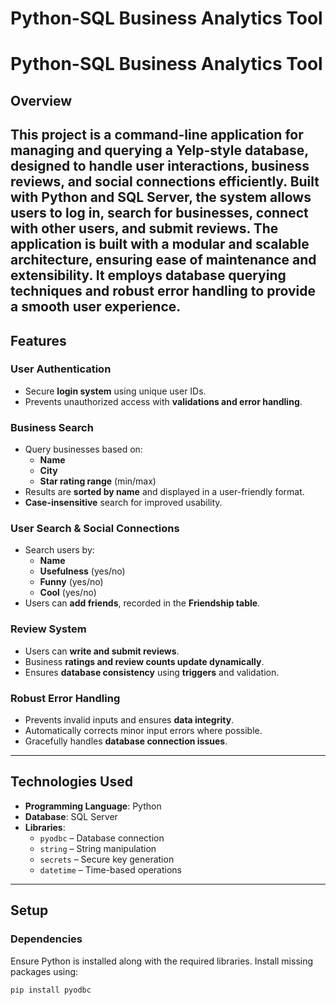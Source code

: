 # Python-SQL Business Analytics Tool

# **Python-SQL Business Analytics Tool**

## **Overview**
This project is a command-line application for managing and querying a Yelp-style database, designed to handle user interactions, business reviews, and social connections efficiently. Built with Python and SQL Server, the system allows users to log in, search for businesses, connect with other users, and submit reviews. The application is built with a modular and scalable architecture, ensuring ease of maintenance and extensibility. It employs database querying techniques and robust error handling to provide a smooth user experience.
---

## **Features**
### **User Authentication**
- Secure **login system** using unique user IDs.
- Prevents unauthorized access with **validations and error handling**.

### **Business Search**
- Query businesses based on:
  - **Name**
  - **City**
  - **Star rating range** (min/max)
- Results are **sorted by name** and displayed in a user-friendly format.
- **Case-insensitive** search for improved usability.

### **User Search & Social Connections**
- Search users by:
  - **Name**
  - **Usefulness** (yes/no)
  - **Funny** (yes/no)
  - **Cool** (yes/no)
- Users can **add friends**, recorded in the **Friendship table**.

### **Review System**
- Users can **write and submit reviews**.
- Business **ratings and review counts update dynamically**.
- Ensures **database consistency** using **triggers** and validation.

### **Robust Error Handling**
- Prevents invalid inputs and ensures **data integrity**.
- Automatically corrects minor input errors where possible.
- Gracefully handles **database connection issues**.

---

## **Technologies Used**
- **Programming Language**: Python
- **Database**: SQL Server
- **Libraries**:
  - `pyodbc` – Database connection
  - `string` – String manipulation
  - `secrets` – Secure key generation
  - `datetime` – Time-based operations

---

## **Setup**
### **Dependencies**
Ensure Python is installed along with the required libraries. Install missing packages using:
```bash
pip install pyodbc
